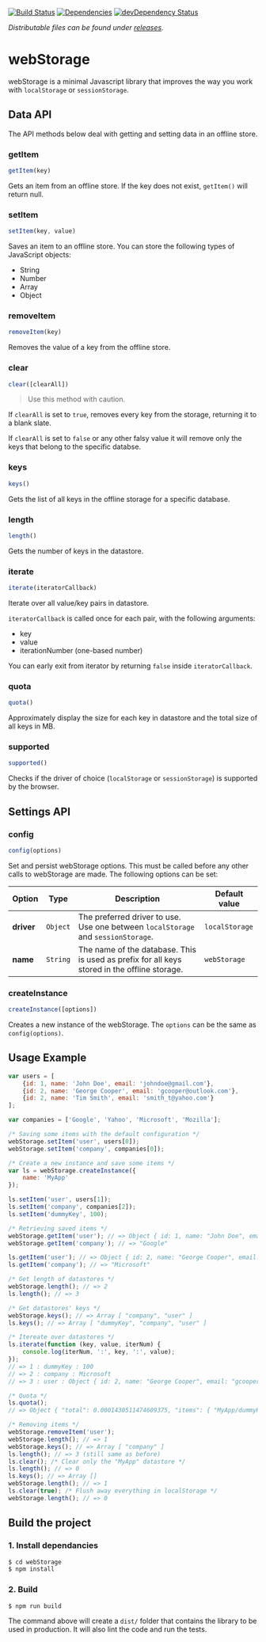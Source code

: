 [![Build Status](https://travis-ci.org/georapbox/webStorage.svg?branch=master)](https://travis-ci.org/georapbox/webStorage) [![Dependencies](https://david-dm.org/georapbox/webStorage.svg?theme=shields.io)](https://david-dm.org/georapbox/webStorage) [![devDependency Status](https://david-dm.org/georapbox/webStorage/dev-status.svg)](https://david-dm.org/georapbox/webStorage#info=devDependencies)

*Distributable files can be found under [releases](https://github.com/georapbox/webStorage/releases).*

# webStorage

webStorage is a minimal Javascript library that improves the way you work with ```localStorage``` or ```sessionStorage```.


## Data API

The API methods below deal with getting and setting data in an offline store.

### getItem

```js
getItem(key)
```

Gets an item from an offline store. If the key does not exist, ```getItem()``` will return null.

### setItem

```js
setItem(key, value)
```

Saves an item to an offline store. You can store the following types of JavaScript objects:

- String
- Number
- Array
- Object

### removeItem

```js
removeItem(key)
```

Removes the value of a key from the offline store.

### clear

```js
clear([clearAll])
```

> Use this method with caution.

If ```clearAll``` is set to ```true```, removes every key from the storage, returning it to a blank slate.

If ```clearAll``` is set to ```false``` or any other falsy value it will remove only the keys that belong to the specific databse.

### keys

```js
keys()
```

Gets the list of all keys in the offline storage for a specific database.

### length

```js
length()
```

Gets the number of keys in the datastore.

### iterate

```js
iterate(iteratorCallback)
```

Iterate over all value/key pairs in datastore.

<code>iteratorCallback</code> is called once for each pair, with the following arguments:

- key
- value
- iterationNumber (one-based number)

You can early exit from iterator by returning ```false``` inside ```iteratorCallback```.

### quota

```js
quota()
```

Approximately display the size for each key in datastore and the total size of all keys in MB.

### supported

```js
supported()
```

Checks if the driver of choice (<code>localStorage</code> or <code>sessionStorage</code>) is supported by the browser.


## Settings API

### config

```js
config(options)
```

Set and persist webStorage options. This must be called before any other calls to webStorage are made. The following options can be set:

|Option|Type|Description|Default value|
|------|----|-----------|-------------|
|**driver**|`Object`|The preferred driver to use. Use one between `localStorage` and `sessionStorage`.|`localStorage`|
|**name**|`String`|The name of the database. This is used as prefix for all keys stored in the offline storage.|`webStorage`|


### createInstance

```js
createInstance([options])
```

Creates a new instance of the webStorage. The ```options``` can be the same as ```config(options)```.


## Usage Example

```js
var users = [
    {id: 1, name: 'John Doe', email: 'johndoe@gmail.com'},
    {id: 2, name: 'George Cooper', email: 'gcooper@outlook.com'},
    {id: 2, name: 'Tim Smith', email: 'smith_t@yahoo.com'}
];

var companies = ['Google', 'Yahoo', 'Microsoft', 'Mozilla'];

/* Saving some items with the default configuration */
webStorage.setItem('user', users[0]);
webStorage.setItem('company', companies[0]);

/* Create a new instance and save some items */
var ls = webStorage.createInstance({
    name: 'MyApp'
});

ls.setItem('user', users[1]);
ls.setItem('company', companies[2]);
ls.setItem('dummyKey', 100);

/* Retrieving saved items */
webStorage.getItem('user'); // => Object { id: 1, name: "John Doe", email: "johndoe@gmail.com" }
webStorage.getItem('company'); // => "Google"

ls.getItem('user'); // => Object { id: 2, name: "George Cooper", email: "gcooper@outlook.com" }
ls.getItem('company'); // => "Microsoft"

/* Get length of datastores */
webStorage.length(); // => 2
ls.length(); // => 3

/* Get datastores' keys */
webStorage.keys(); // => Array [ "company", "user" ]
ls.keys(); // => Array [ "dummyKey", "company", "user" ]

/* Itereate over datastores */
ls.iterate(function (key, value, iterNum) {
    console.log(iterNum, ':', key, ':', value);
});
// => 1 : dummyKey : 100
// => 2 : company : Microsoft
// => 3 : user : Object { id: 2, name: "George Cooper", email: "gcooper@outlook.com" }

/* Quota */
ls.quota();
// => Object { "total": 0.0001430511474609375, "items": { "MyApp/dummyKey": 0.0000057220458984375, "MyApp/company": 0.0000209808349609375, "MyApp/user": 0.0001163482666015625 } }"

/* Removing items */
webStorage.removeItem('user');
webStorage.length(); // => 1
webStorage.keys(); // => Array [ "company" ]
ls.length(); // => 3 (still same as before)
ls.clear(); /* Clear only the "MyApp" datastore */
ls.length(); // => 0
ls.keys(); // => Array []
webStorage.length(); // => 1
ls.clear(true); /* Flush away everything in localStorage */
webStorage.length(); // => 0
```


## Build the project

### 1. Install dependancies

```sh
$ cd webStorage
$ npm install
```

### 2. Build

```sh
$ npm run build
```

The command above will create a ```dist/``` folder that contains the library to be used in production. It will also lint the code and run the tests.
